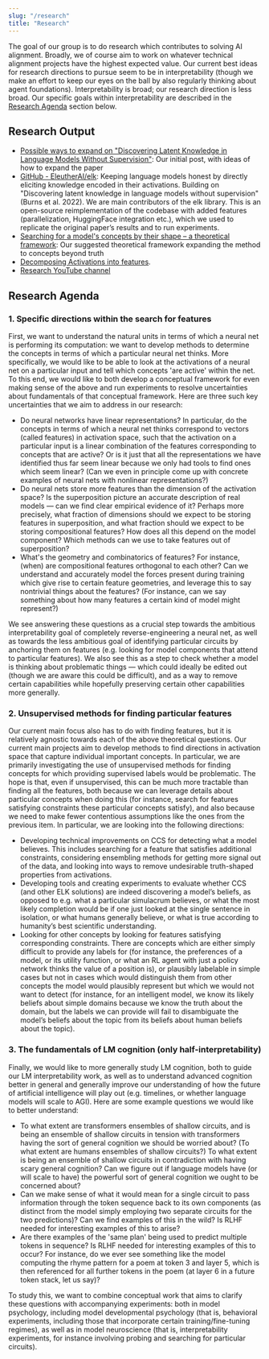 ```yaml
---
slug: "/research"
title: "Research"
---
```


The goal of our group is to do research which contributes to solving AI alignment. Broadly, we of course aim to work on whatever technical alignment projects have the highest expected value. Our current best ideas for research directions to pursue seem to be in interpretability (though we make an effort to keep our eyes on the ball by also regularly thinking about agent foundations). Interpretability is broad; our research direction is less broad. Our specific goals within interpretability are described in the [Research Agenda](#research-agenda) section below.

## Research Output

- [Possible ways to expand on "Discovering Latent Knowledge in Language Models Without Supervision"](https://www.lesswrong.com/posts/bFwigCDMC5ishLz7X/rfc-possible-ways-to-expand-on-discovering-latent-knowledge):  Our initial post, with ideas of how to expand the paper
- [GitHub - EleutherAI/elk](https://github.com/EleutherAI/elk): Keeping language models honest by directly eliciting knowledge encoded in their activations. Building on "Discovering latent knowledge in language models without supervision" (Burns et al. 2022). We are main contributors of the elk library. This is an open-source reimplementation of the codebase with added features (parallelization, HuggingFace integration etc.), which we used to replicate the original paper’s results and to run experiments.
- [Searching for a model's concepts by their shape – a theoretical framework](https://www.lesswrong.com/posts/Go5ELsHAyw7QrArQ6/searching-for-a-model-s-concepts-by-their-shape-a): Our suggested theoretical framework expanding the method to concepts beyond truth
- [Decomposing Activations into features](https://drive.google.com/file/d/1jD0VpCF1fLXyNwMMM3skbYAgoR2qQOu5/).
- [Research YouTube channel](https://www.youtube.com/watch?v=IGdk0JsvIkY) 

## Research Agenda

### 1. Specific directions within the search for features
First, we want to understand the natural units in terms of which a neural net is performing its computation: we want to develop methods to determine the concepts in terms of which a particular neural net thinks. More specifically, we would like to be able to look at the activations of a neural net on a particular input and tell which concepts 'are active' within the net. To this end, we would like to both develop a conceptual framework for even making sense of the above and run experiments to resolve uncertainties about fundamentals of that conceptual framework. Here are three such key uncertainties that we aim to address in our research:

- Do neural networks have linear representations? In particular, do the concepts in terms of which a neural net thinks correspond to vectors (called features) in activation space, such that the activation on a particular input is a linear combination of the features corresponding to concepts that are active? Or is it just that all the representations we have identified thus far seem linear because we only had tools to find ones which seem linear? (Can we even in principle come up with concrete examples of neural nets with nonlinear representations?)
- Do neural nets store more features than the dimension of the activation space? Is the superposition picture an accurate description of real models — can we find clear empirical evidence of it? Perhaps more precisely, what fraction of dimensions should we expect to be storing features in superposition, and what fraction should we expect to be storing compositional features? How does all this depend on the model component? Which methods can we use to take features out of superposition?
- What's the geometry and combinatorics of features? For instance, (when) are compositional features orthogonal to each other? Can we understand and accurately model the forces present during training which give rise to certain feature geometries, and leverage this to say nontrivial things about the features? (For instance, can we say something about how many features a certain kind of model might represent?)

We see answering these questions as a crucial step towards the ambitious interpretability goal of completely reverse-engineering a neural net, as well as towards the less ambitious goal of identifying particular circuits by anchoring them on features (e.g. looking for model components that attend to particular features). We also see this as a step to check whether a model is thinking about problematic things — which could ideally be edited out (though we are aware this could be difficult), and as a way to remove certain capabilities while hopefully preserving certain other capabilities more generally.

### 2. Unsupervised methods for finding particular features
Our current main focus also has to do with finding features, but it is relatively agnostic towards each of the above theoretical questions. Our current main projects aim to develop methods to find directions in activation space that capture individual important concepts. In particular, we are primarily investigating the use of unsupervised methods for finding concepts for which providing supervised labels would be problematic. The hope is that, even if unsupervised, this can be much more tractable than finding all the features, both because we can leverage details about particular concepts when doing this (for instance, search for features satisfying constraints these particular concepts satisfy), and also because we need to make fewer contentious assumptions like the ones from the previous item. In particular, we are looking into the following directions:

- Developing technical improvements on CCS for detecting what a model believes. This includes searching for a feature that satisfies additional constraints, considering ensembling methods for getting more signal out of the data, and looking into ways to remove undesirable truth-shaped properties from activations.
- Developing tools and creating experiments to evaluate whether CCS (and other ELK solutions) are indeed discovering a model’s beliefs, as opposed to e.g. what a particular simulacrum believes, or what the most likely completion would be if one just looked at the single sentence in isolation, or what humans generally believe, or what is true according to humanity’s best scientific understanding.
- Looking for other concepts by looking for features satisfying corresponding constraints. There are concepts which are either simply difficult to provide any labels for (for instance, the preferences of a model, or its utility function, or what an RL agent with just a policy network thinks the value of a position is), or plausibly labelable in simple cases but not in cases which would distinguish them from other concepts the model would plausibly represent but which we would not want to detect (for instance, for an intelligent model, we know its likely beliefs about simple domains because we know the truth about the domain, but the labels we can provide will fail to disambiguate the model’s beliefs about the topic from its beliefs about human beliefs about the topic).

### 3. The fundamentals of LM cognition (only half-interpretability)
Finally, we would like to more generally study LM cognition, both to guide our LM interpretability work, as well as to understand advanced cognition better in general and generally improve our understanding of how the future of artificial intelligence will play out (e.g. timelines, or whether language models will scale to AGI). Here are some example questions we would like to better understand:

- To what extent are transformers ensembles of shallow circuits, and is being an ensemble of shallow circuits in tension with transformers having the sort of general cognition we should be worried about? (To what extent are humans ensembles of shallow circuits?) To what extent is being an ensemble of shallow circuits in contradiction with having scary general cognition? Can we figure out if language models have (or will scale to have) the powerful sort of general cognition we ought to be concerned about?
- Can we make sense of what it would mean for a single circuit to pass information through the token sequence back to its own components (as distinct from the model simply employing two separate circuits for the two predictions)? Can we find examples of this in the wild? Is RLHF needed for interesting examples of this to arise?
- Are there examples of the 'same plan' being used to predict multiple tokens in sequence? Is RLHF needed for interesting examples of this to occur? For instance, do we ever see something like the model computing the rhyme pattern for a poem at token 3 and layer 5, which is then referenced for all further tokens in the poem (at layer 6 in a future token stack, let us say)?

To study this, we want to combine conceptual work that aims to clarify these questions with accompanying experiments: both in model psychology, including model developmental psychology (that is, behavioral experiments, including those that incorporate certain training/fine-tuning regimes), as well as in model neuroscience (that is, interpretability experiments, for instance involving probing and searching for particular circuits).


